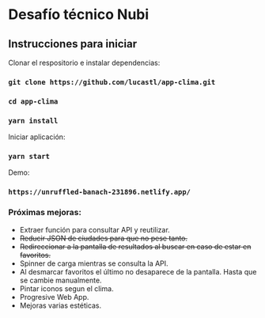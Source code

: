 # Desafío técnico Nubi

## Instrucciones para iniciar

Clonar el respositorio e instalar dependencias:

### `git clone https://github.com/lucastl/app-clima.git`
### `cd app-clima`
### `yarn install`

Iniciar aplicación:

### `yarn start`

Demo:

### `https://unruffled-banach-231896.netlify.app/`

### Próximas mejoras:

- Extraer función para consultar API y reutilizar.
- ~~Reducir JSON de ciudades para que no pese tanto.~~
- ~~Redireccionar a la pantalla de resultados al buscar en caso de estar en favoritos.~~
- Spinner de carga mientras se consulta la API.
- Al desmarcar favoritos el último no desaparece de la pantalla. Hasta que se cambie manualmente.
- Pintar iconos segun el clima.
- Progresive Web App.
- Mejoras varias estéticas.